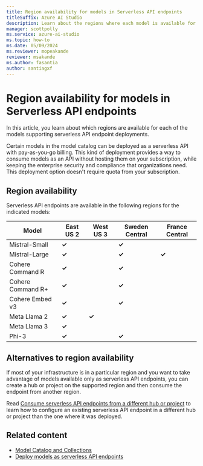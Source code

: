 ```yaml
---
title: Region availability for models in Serverless API endpoints
titleSuffix: Azure AI Studio
description: Learn about the regions where each model is available for deployment in serverless API endpoints.
manager: scottpolly
ms.service: azure-ai-studio
ms.topic: how-to
ms.date: 05/09/2024
ms.reviewer: mopeakande
reviewer: msakande
ms.author: fasantia
author: santiagxf
---
```


# Region availability for models in Serverless API endpoints

In this article, you learn about which regions are available for each of the models supporting serverless API endpoint deployments.

Certain models in the model catalog can be deployed as a serverless API with pay-as-you-go billing. This kind of deployment provides a way to consume models as an API without hosting them on your subscription, while keeping the enterprise security and compliance that organizations need. This deployment option doesn't require quota from your subscription.

## Region availability

Serverless API endpoints are available in the following regions for the indicated models:

| Model             | East US 2   | West US 3      | Sweden Central | France Central |
| ----------------- | ----------- | -------------- | -------------- | -------------- |
| Mistral-Small     | **&check;** |                | **&check;**    |                |
| Mistral-Large     | **&check;** |                | **&check;**    | **&check;**    |
| Cohere Command R  | **&check;** |                | **&check;**    |                |
| Cohere Command R+ | **&check;** |                | **&check;**    |                |
| Cohere Embed v3   | **&check;** |                | **&check;**    |                |
| Meta Llama 2      | **&check;** | **&check;**    |                |                |
| Meta Llama 3      | **&check;** |                |                |                |
| Phi-3             | **&check;** |                | **&check;**    |                |

## Alternatives to region availability

If most of your infrastructure is in a particular region and you want to take advantage of models available only as serverless API endpoints, you can create a hub or project on the supported region and then consume the endpoint from another region. 

Read [Consume serverless API endpoints from a different hub or project](deploy-models-serverless-connect.md) to learn how to configure an existing serverless API endpoint in a different hub or project than the one where it was deployed.

## Related content

- [Model Catalog and Collections](model-catalog.md)
- [Deploy models as serverless API endpoints](deploy-models-serverless.md)


